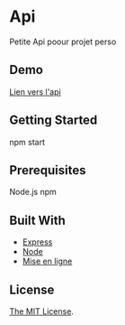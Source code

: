 # Api

Petite Api poour projet perso

## Demo

[Lien vers l'api](<[URL](https://api-e79o.onrender.com/)>)

## Getting Started

npm start

## Prerequisites

Node.js
npm

## Built With

- [Express](https://expressjs.com/)
- [Node](https://nodejs.org/)
- [Mise en ligne](https://www.render.com/)

<!-- ## References

URL

## Author

[link text](URL) -->

## License

[The MIT License](https://opensource.org/licenses/MIT).
